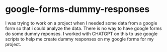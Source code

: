 # google-forms-dummy-responses
I was trying to work on a project when I needed some data from a google form so that i could analyze the data. There is no way to have google forms do some dummy reponses. I worked with CHATGPT on this to use google scripts to help me create dummy responses on my google forms for my project.
